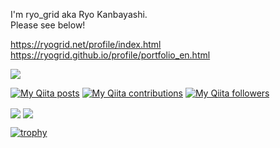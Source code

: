 I'm ryo_grid aka Ryo Kanbayashi.    
Please see below!    
   
https://ryogrid.net/profile/index.html    
https://ryogrid.github.io/profile/portfolio_en.html  

<a href="https://github.com/sponsors/ryogrid?o=esb"> 
<img src="https://i.gyazo.com/d3b8862854a3f9587b11be419c3ab4c2.png" />   
</a>
   
[![My Qiita posts](https://qiita-badge.apiapi.app/s/ryo_grid/posts.svg)](http://qiita.com/ryo_grid)
[![My Qiita contributions](https://qiita-badge.apiapi.app/s/ryo_grid/contributions.svg)](http://qiita.com/ryo_grid)
[![My Qiita followers](https://qiita-badge.apiapi.app/s/ryo_grid/followers.svg)](http://qiita.com/ryo_grid)
                

<span>
  <img align="center" src="https://github-readme-stats.vercel.app/api?username=ryogrid&count_private=true&show_icons=true&&theme=onedark" />
</span>
<span>
  <img align="center" src="https://github-readme-stats.vercel.app/api/top-langs/?username=ryogrid&hide=jupyter%20notebook,html,javascript,java,c,c%2B%2B,renderscript,typescript,tex,vba,ruby&theme=onedark&layout=compact" />
</span>

[![trophy](https://github-profile-trophy.vercel.app/?username=ryogrid&theme=onedark&rank=SECRET,SSS,SS,S,AAA,AA,A)](https://github.com/ryo-ma/github-profile-trophy)
